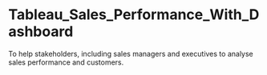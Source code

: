# Tableau_Sales_Performance_With_Dashboard
To help stakeholders, including sales managers and executives to analyse sales performance and customers.
